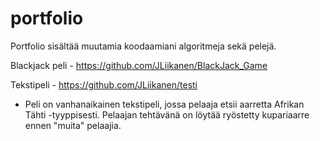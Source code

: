 # portfolio

Portfolio sisältää muutamia koodaamiani algoritmeja sekä pelejä.

Blackjack peli - https://github.com/JLiikanen/BlackJack_Game 

Tekstipeli - https://github.com/JLiikanen/testi 
 - Peli on vanhanaikainen tekstipeli, jossa pelaaja etsii aarretta Afrikan Tähti -tyyppisesti. Pelaajan tehtävänä on löytää ryöstetty kupariaarre ennen "muita" pelaajia.


